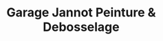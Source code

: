 ---
title: "Garage Jannot Peinture & Debosselage"
url: /quebec/garage-jannot-peinture-and-debosselage/
shop: car repair
---